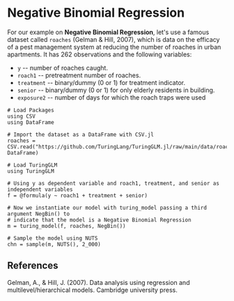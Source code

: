 # Negative Binomial Regression

For our example on **Negative Binomial Regression**, let's use a famous dataset called `roaches` (Gelman & Hill, 2007), which is data on the efficacy of a
pest management system at reducing the number of roaches in urban apartments.
It has 262 observations and the following variables:

* `y` -- number of roaches caught.
* `roach1` -- pretreatment number of roaches.
* `treatment` -- binary/dummy (0 or 1) for treatment indicator.
* `senior` -- binary/dummy (0 or 1) for only elderly residents in building.
* `exposure2` -- number of days for which the roach traps were used

```@repl
# Load Packages
using CSV
using DataFrame

# Import the dataset as a DataFrame with CSV.jl
roaches = CSV.read("https://github.com/TuringLang/TuringGLM.jl/raw/main/data/roaches.csv", DataFrame)

# Load TuringGLM
using TuringGLM

# Using y as dependent variable and roach1, treatment, and senior as independent variables
f = @formula(y ~ roach1 + treatment + senior)

# Now we instantiate our model with turing_model passing a third argument NegBin() to
# indicate that the model is a Negative Binomial Regression
m = turing_model(f, roaches, NegBin())

# Sample the model using NUTS
chn = sample(m, NUTS(), 2_000)
```

## References

Gelman, A., & Hill, J. (2007). Data analysis using regression and multilevel/hierarchical models. Cambridge university press.
